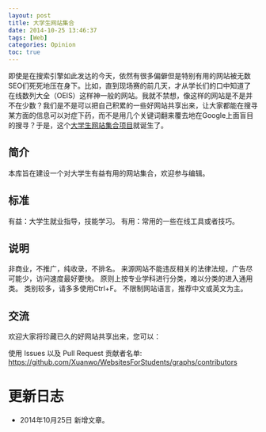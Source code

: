```yaml
---
layout: post
title: 大学生网站集合
date: 2014-10-25 13:46:37
tags: [Web]
categories: Opinion
toc: true
---
```


即使是在搜索引擎如此发达的今天，依然有很多偏僻但是特别有用的网站被无数SEO们死死地压在身下。比如，直到现场赛的前几天，才从学长们的口中知道了在线数列大全（OEIS）这样神一般的网站。我就不禁想，像这样的网站是不是并不在少数？我们是不是可以把自己积累的一些好网站共享出来，让大家都能在搜寻某方面的信息可以对症下药，而不是用几个关键词翻来覆去地在Google上面盲目的搜寻？于是，这个[大学生网站集合项目](https://github.com/Xuanwo/WebsitesForStudents)就诞生了。

<!-- more -->

## 简介

本库旨在建设一个对大学生有益有用的网站集合，欢迎参与编辑。

## 标准

有益：大学生就业指导，技能学习。
有用：常用的一些在线工具或者技巧。

## 说明

非商业，不推广，纯收录，不排名。
来源网站不能违反相关的法律法规，广告尽可能少，访问速度最好要快。
原则上按专业学科进行分类，难以分类的进入通用类。
类别较多，请多多使用Ctrl+F。
不限制网站语言，推荐中文或英文为主。

## 交流

欢迎大家将珍藏已久的好网站共享出来，您可以：

使用 Issues 以及 Pull Request
贡献者名单: https://github.com/Xuanwo/WebsitesForStudents/graphs/contributors

# 更新日志
- 2014年10月25日 新增文章。